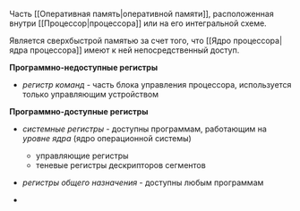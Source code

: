 Часть [[Оперативная память|оперативной памяти]], расположенная внутри [[Процессор|процессора]] или на его интегральной схеме.

Является сверхбыстрой памятью за счет того, что [[Ядро процессора|ядра процессора]] имеют к ней непосредственный доступ.

**Программно-недоступные регистры**

- *регистр команд* - часть блока управления процессора, используется только управляющим устройством

**Программно-доступные регистры**

- *системные регистры* - доступны программам, работающим на *уровне ядра* (ядро операционной системы)
	
	- управляющие регистры
	- теневые регистры дескрипторов сегментов
	
- *регистры общего назначения* - доступны любым программам
	
- 